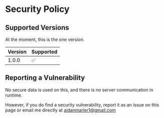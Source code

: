 # Security Policy

## Supported Versions

At the moment, this is the one version.

| Version | Supported          |
| ------- | ------------------ |
| 1.0.0   | :white_check_mark: |

## Reporting a Vulnerability

No secure data is used on this, and there is no server communication in runtime.

However, if you do find a security vulnerability, report it as an issue on this page or email me directly at aidanmarler1@gmail.com
